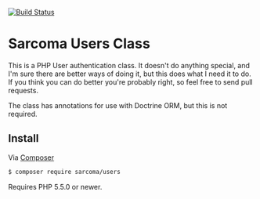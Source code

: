 [![Build Status](https://travis-ci.org/sarcoma/Sarcoma-User-Class.svg?branch=master)](https://travis-ci.org/sarcoma/Sarcoma-User-Class)
# Sarcoma Users Class
This is a PHP User authentication class. It doesn't do anything special, and I'm sure there are better ways of doing it, but this does what I need it to do. If you think you can do better you're probably right, so feel free to send pull requests.

The class has annotations for use with Doctrine ORM, but this is not required.

## Install

Via [Composer](https://getcomposer.org/)

```bash
$ composer require sarcoma/users
```

Requires PHP 5.5.0 or newer.